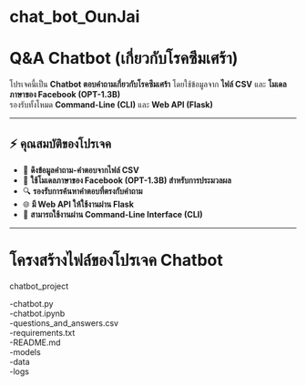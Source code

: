 # chat_bot_OunJai
# Q&A Chatbot (เกี่ยวกับโรคซึมเศร้า)

โปรเจคนี้เป็น **Chatbot ตอบคำถามเกี่ยวกับโรคซึมเศร้า** โดยใช้ข้อมูลจาก **ไฟล์ CSV** และ **โมเดลภาษาของ Facebook (OPT-1.3B)**  
รองรับทั้งโหมด **Command-Line (CLI)** และ **Web API (Flask)**

---

## ⚡ คุณสมบัติของโปรเจค
- 📂 **ดึงข้อมูลคำถาม-คำตอบจากไฟล์ CSV**  
- 🧠 **ใช้โมเดลภาษาของ Facebook (OPT-1.3B) สำหรับการประมวลผล**  
- 🔍 **รองรับการค้นหาคำตอบที่ตรงกับคำถาม**  
- 🌐 **มี Web API ให้ใช้งานผ่าน Flask**  
- 💬 **สามารถใช้งานผ่าน Command-Line Interface (CLI)**  

---
# โครงสร้างไฟล์ของโปรเจค Chatbot
chatbot_project

-chatbot.py                
-chatbot.ipynb             
-questions_and_answers.csv  
-requirements.txt           
-README.md                  
-models                    
-data                      
-logs                     
